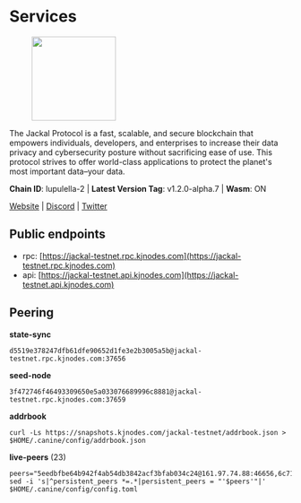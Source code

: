 # Services

<figure><img src="https://raw.githubusercontent.com/kj89/testnet_manuals/main/pingpub/logos/jackal.png" width="150" alt=""><figcaption></figcaption></figure>

The Jackal Protocol is a fast, scalable, and secure blockchain that empowers  individuals, developers, and enterprises to increase their data privacy and  cybersecurity posture without sacrificing ease of use. This protocol strives  to offer world-class applications to protect the planet's most important data–your data.

**Chain ID**: lupulella-2 | **Latest Version Tag**: v1.2.0-alpha.7 | **Wasm**: ON

[Website](https://jackalprotocol.com) | [Discord](https://discord.com/invite/5GKym3p6rj) | [Twitter](https://twitter.com/Jackal_Protocol)


## Public endpoints

* rpc: [https://jackal-testnet.rpc.kjnodes.com](https://jackal-testnet.rpc.kjnodes.com)
* api: [https://jackal-testnet.api.kjnodes.com](https://jackal-testnet.api.kjnodes.com)

## Peering

**state-sync**

```
d5519e378247dfb61dfe90652d1fe3e2b3005a5b@jackal-testnet.rpc.kjnodes.com:37656
```

**seed-node**

```
3f472746f46493309650e5a033076689996c8881@jackal-testnet.rpc.kjnodes.com:37659
```

**addrbook**
```
curl -Ls https://snapshots.kjnodes.com/jackal-testnet/addrbook.json > $HOME/.canine/config/addrbook.json
```

**live-peers** (23)
```
peers="5eedbfbe64b942f4ab54db3842acf3bfab034c24@161.97.74.88:46656,6c7100291f35132ac1b58ff7c6d05b4ce75512b7@65.108.70.119:36156,c28ae12dc190b2abfc578f8ed2fea90fa5ff3b1d@65.108.134.208:26656,0e3058446ee9b1ad449b5d3a60d5c4f92dd3785c@65.109.30.12:56656,b26f63f307ca8e80033cbc618f7577e5be7f0c1a@95.217.118.96:27363,84af58201840781a0a62449d1dcdb0ad0cf5bdb3@91.223.3.144:26356,d5519e378247dfb61dfe90652d1fe3e2b3005a5b@65.109.68.190:37656,372111fd8c3c11a57cd34db58b2bdd8d2b6e5005@172.104.19.93:26656,4ea723e652f11433734ae2aa6f364ef0510d6636@16.163.74.176:26626,5c2a752c9b1952dbed075c56c600c3a79b58c395@195.3.220.57:26906,0394449cab5a29f24dd4f37683d3b7622f27c0fc@65.108.206.118:61156,80420ad774e622bda8e1dfa9b80da11eee7eed1f@144.126.140.252:29656,451622fd913f6119a67f67e65f3ab82c3fbea529@78.107.253.133:32656,9a2c091798681f89b11f8eea370bf9c6284437c5@167.86.115.183:26656,09d9127972ded9e22f9f11833ed7fcfa149cf1fa@65.109.92.240:19126,2633208f609ac5fc77fac203dd23326ba0fc9902@185.208.207.94:26656,1b191fb9ef837dec648136097f94925a15dd85ab@213.170.135.20:26516,9b2bbd5121265ebbf9003341e8a2e0abdbc24b67@46.228.199.8:26656,6c6c7f370febd64447770da8aec0b9d359d61565@65.109.70.23:17556,386572507ab639afc3f78deaad4f6311d22c367d@23.29.55.92:26656,b549c1092e37db22576e31f19cbec4b1b3b36503@116.202.227.117:37656,2ededbdbd98580e22ae8c3676e37b6e1fc1d987b@142.132.248.253:23656,a76cb9a09652ad3f62987966dda2199a0ee1bf64@65.109.90.33:17556"
sed -i 's|^persistent_peers *=.*|persistent_peers = "'$peers'"|' $HOME/.canine/config/config.toml
```
